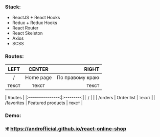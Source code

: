 ### Stack:
* ReactJS + React Hooks
* Redux + Redux Hooks
* React Router 
* React Skeleton
* Axios
* SCSS

### Routes:
| LEFT | CENTER | RIGHT |
|:---:|:---------:|----------------:|
| /   | Home page | По правому краю |
| текст | текст | текст |


|  Routes                      |
|:----------------:|:---------:|
| / | |
| /orders | Order list | текст |
| /favorites | Featured products | текст |

### Demo:
### :sparkle: https://androfficial.github.io/react-online-shop
